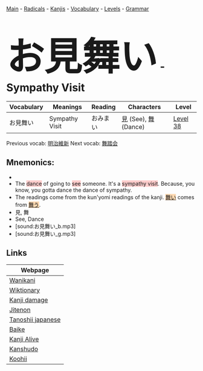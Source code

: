 <style> bigfont {font-size: 100px}</style>
[Main](../README.md) -
[Radicals](../radicals.md) -
[Kanjis](../kanjis.md) -
[Vocabulary](../vocabulary.md) -
[Levels](../levels.md) -
[Grammar](../grammar.md)
# <bigfont> お見舞い</bigfont> - Sympathy Visit 

| Vocabulary | Meanings | Reading | Characters | Level |
| --- | --- | --- | --- | --- |
| お見舞い | Sympathy Visit | おみまい |  [見](../kanjis/見.md) (See), [舞](../kanjis/舞.md) (Dance) | [Level 38](../levels/wk_level38.md) |

Previous vocab: [明治維新](明治維新.md) Next vocab: [舞踏会](舞踏会.md) 

## Mnemonics:

* 
* The <span style="background-color:#ffcccb"> dance</span> of going to <span style="background-color:#ffcccb"> see</span> someone. It's a <span style="background-color:#ffcccb"> sympathy visit</span>. Because, you know, you gotta dance the dance of sympathy.
* The readings come from the kun'yomi readings of the kanji. <span style="background-color:#fed8b1"> [舞い](https://jisho.org/search/舞い)</span> comes from <span style="background-color:#fed8b1"> [舞う](https://jisho.org/search/舞う)</span>.
* 見, 舞
* See, Dance
* [sound:お見舞い_b.mp3]
* [sound:お見舞い_g.mp3]


## Links 

| Webpage |
| --- |
| [Wanikani          ](https://www.wanikani.com/kanji/お見舞い) |
| [Wiktionary        ](https://en.wiktionary.org/wiki/お見舞い) |
| [Kanji damage      ](http://www.kanjidamage.com/kanji/search?utf8=✓&q=お見舞い) |
| [Jitenon           ](https://jitenon.com/kanji/お見舞い) |
| [Tanoshii japanese ](https://www.tanoshiijapanese.com/dictionary/kanji.cfm?k=お見舞い) |
| [Baike             ](https://baike.baidu.com/item/お見舞い) |
| [Kanji Alive       ](https://app.kanjialive.com/お見舞い) |
| [Kanshudo          ](https://www.kanshudo.com/searchmn?q=お見舞い) |
| [Koohii            ](https://kanji.koohii.com/study/kanji/お見舞い) |
